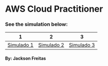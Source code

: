 # AWS Cloud Practitioner 
### See the simulation below:


| 1 | 2 | 3 |
|---|---|---|
|[Simulado 1](https://github.com/jacksonMarcelinoFreitas/AWS_Cloud_Practitioner_Simulator/blob/master/simulado_one.md)|[Simulado 2](https://github.com/jacksonMarcelinoFreitas/AWS_Cloud_Practitioner_Simulator/blob/master/simulado_two.md)|[Simulado 3](https://github.com/jacksonMarcelinoFreitas/AWS_Cloud_Practitioner_Simulator/blob/master/simulado_thre.md)|[Simulado 4]()|[Simulado 5]()|

#### By: Jackson Freitas 

